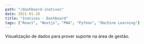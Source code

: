 ```yaml
---
path: "/dashboard-inativos"
date: 2021-01-28
title: "Inativos - Dashboard"
tags: ["React", "Nextjs", "PWA", "Python", "Machine Learning"]
---
```


Visualização de dados
para prover suporte na
área de gestão.
